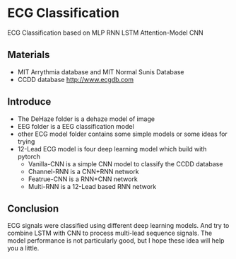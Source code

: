 # ECG Classification

ECG Classification based on MLP RNN LSTM Attention-Model CNN
## Materials

* MIT Arrythmia database and MIT Normal Sunis Database
* CCDD database http://www.ecgdb.com

## Introduce
* The DeHaze folder is a dehaze model of image
* EEG folder is a EEG classification model
* other ECG model folder contains some simple models or some ideas for trying
* 12-Lead ECG model is four deep learning model which build with pytorch
  * Vanilla-CNN is a simple CNN model to classify the CCDD database
  * Channel-RNN is a CNN+RNN network
  * Featrue-CNN is a RNN+CNN network
  * Multi-RNN is a 12-Lead based RNN network

## Conclusion
ECG signals were classified using different deep learning models. And try to combine LSTM with CNN to process multi-lead sequence signals.
The model performance is not particularly good, but I hope these idea will help you a little.
